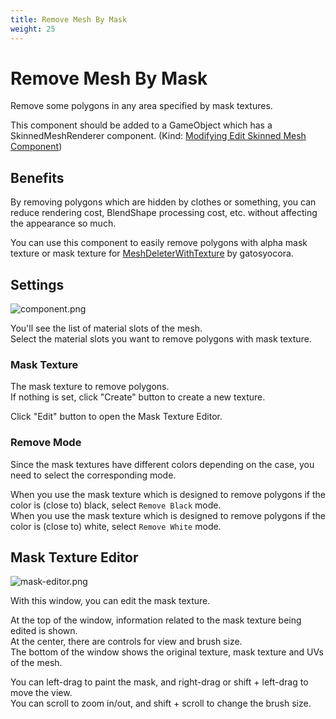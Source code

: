 ```yaml
---
title: Remove Mesh By Mask
weight: 25
---
```


# Remove Mesh By Mask

Remove some polygons in any area specified by mask textures.

This component should be added to a GameObject which has a SkinnedMeshRenderer component. (Kind: [Modifying Edit Skinned Mesh Component](../../component-kind/edit-skinned-mesh-components#modifying-component))

## Benefits

By removing polygons which are hidden by clothes or something, you can reduce rendering cost, BlendShape processing cost, etc. without affecting the appearance so much.

You can use this component to easily remove polygons with alpha mask texture or mask texture for [MeshDeleterWithTexture] by gatosyocora.

[MeshDeleterWithTexture]: https://github.com/gatosyocora/MeshDeleterWithTexture

## Settings

![component.png](component.png)

You'll see the list of material slots of the mesh.\
Select the material slots you want to remove polygons with mask texture.

### Mask Texture

The mask texture to remove polygons.\
If nothing is set, click "Create" button to create a new texture.

Click "Edit" button to open the Mask Texture Editor.

### Remove Mode

Since the mask textures have different colors depending on the case, you need to select the corresponding mode.

When you use the mask texture which is designed to remove polygons if the color is (close to) black, select `Remove Black` mode.\
When you use the mask texture which is designed to remove polygons if the color is (close to) white, select `Remove White` mode.

## Mask Texture Editor

![mask-editor.png](mask-editor.png)

With this window, you can edit the mask texture.

At the top of the window, information related to the mask texture being edited is shown.\
At the center, there are controls for view and brush size.\
The bottom of the window shows the original texture, mask texture and UVs of the mesh.

You can left-drag to paint the mask, and right-drag or shift + left-drag to move the view.\
You can scroll to zoom in/out, and shift + scroll to change the brush size.
